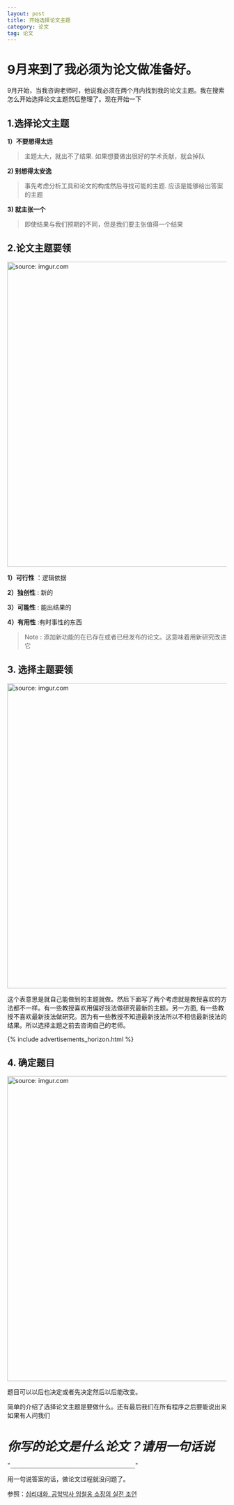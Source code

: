 ```yaml
---
layout: post
title: 开始选择论文主题
category: 论文
tag: 论文
---
```


# 9月来到了我必须为论文做准备好。

9月开始，当我咨询老师时，他说我必须在两个月内找到我的论文主题。我在搜索怎么开始选择论文主题然后整理了。现在开始一下

## 1.选择论文主题

**1）不要想得太远**

> 主题太大，就出不了结果. 如果想要做出很好的学术贡献，就会掉队


**2) 别想得太安逸**

> 事先考虑分析工具和论文的构成然后寻找可能的主题. 应该是能够给出答案的主题


**3) 就主张一个**

> 即使结果与我们预期的不同，但是我们要主张值得一个结果

## 2.论文主题要领

<a href="https://imgur.com/08aow8b"><img src="https://i.imgur.com/08aow8b.png" width="700px" title="source: imgur.com" /></a>

**1）可行性** ：逻辑依据

**2）独创性** : 新的

**3）可能性** : 能出结果的

**4）有用性** :有时事性的东西

> Note : 添加新功能的在已存在或者已经发布的论文。这意味着用新研究改进它

## 3. 选择主题要领

<a href="https://imgur.com/HCdLAca"><img src="https://i.imgur.com/HCdLAca.png" width="700px" title="source: imgur.com" /></a>

这个表意思是就自己能做到的主题就做。然后下面写了两个考虑就是教授喜欢的方法都不一样。有一些教授喜欢用偏好技法做研究最新的主题。另一方面, 有一些教授不喜欢最新技法做研究。因为有一些教授不知道最新技法所以不相信最新技法的结果。所以选择主题之前去咨询自己的老师。

{% include advertisements_horizon.html %}

## 4. 确定题目

<a href="https://imgur.com/vzYo1gH"><img src="https://i.imgur.com/vzYo1gH.png" width="700px" title="source: imgur.com" /></a>

题目可以以后也决定或者先决定然后以后能改变。

简单的介绍了选择论文主题是要做什么。还有最后我们在所有程序之后要能说出来如果有人问我们

# ***你写的论文是什么论文？请用一句话说***

```
"________________________________________"
```

用一句说答案的话，做论文过程就没问题了。

参照：[심리대화, 공학박사 임철웅 소장의 실전 조언](https://www.youtube.com/watch?v=34Ptl4aJfek)
